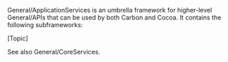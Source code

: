 

General/ApplicationServices is an umbrella framework for higher-level General/APIs that can be used by both Carbon and Cocoa. It contains the following subframeworks:

[Topic]

See also General/CoreServices.